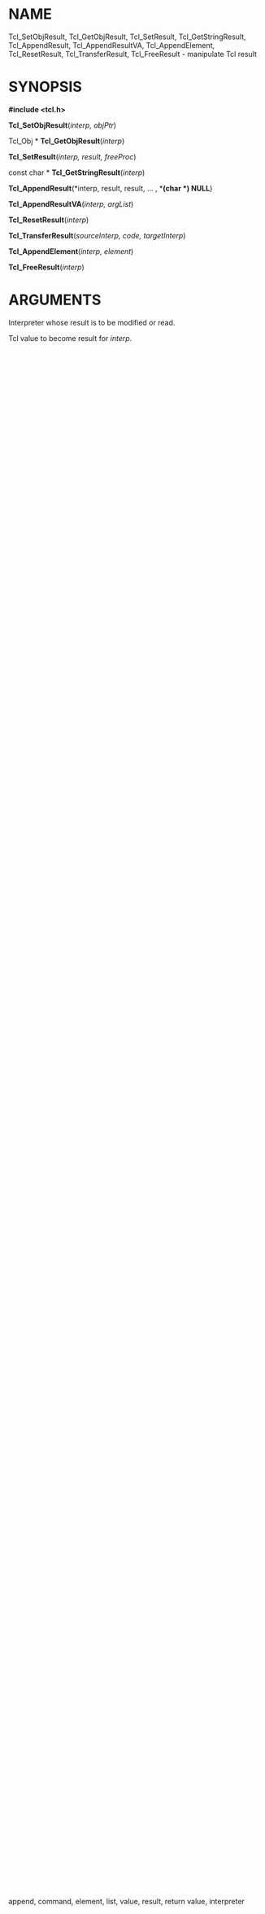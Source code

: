 # NAME

Tcl_SetObjResult, Tcl_GetObjResult, Tcl_SetResult, Tcl_GetStringResult,
Tcl_AppendResult, Tcl_AppendResultVA, Tcl_AppendElement,
Tcl_ResetResult, Tcl_TransferResult, Tcl_FreeResult - manipulate Tcl
result

# SYNOPSIS

**#include \<tcl.h\>**

**Tcl_SetObjResult**(*interp, objPtr*)

Tcl_Obj \* **Tcl_GetObjResult**(*interp*)

**Tcl_SetResult**(*interp, result, freeProc*)

const char \* **Tcl_GetStringResult**(*interp*)

**Tcl_AppendResult**(*interp, result, result, \... , ***(char \*)
NULL**)

**Tcl_AppendResultVA**(*interp, argList*)

**Tcl_ResetResult**(*interp*)

**Tcl_TransferResult**(*sourceInterp, code, targetInterp*)

**Tcl_AppendElement**(*interp, element*)

**Tcl_FreeResult**(*interp*)

# ARGUMENTS

Interpreter whose result is to be modified or read.

Tcl value to become result for *interp*.

String value to become result for *interp* or to be appended to the
existing result.

String value to append as a list element to the existing result of
*interp*.

Address of procedure to call to release storage at *result*, or
**TCL_STATIC**, **TCL_DYNAMIC**, or **TCL_VOLATILE**.

An argument list which must have been initialized using **va_start**,
and cleared using **va_end**.

Interpreter that the result and return options should be transferred
from.

Interpreter that the result and return options should be transferred to.

Return code value that controls transfer of return options.

# DESCRIPTION

The procedures described here are utilities for manipulating the result
value in a Tcl interpreter. The interpreter result may be either a Tcl
value or a string. For example, **Tcl_SetObjResult** and
**Tcl_SetResult** set the interpreter result to, respectively, a value
and a string. Similarly, **Tcl_GetObjResult** and
**Tcl_GetStringResult** return the interpreter result as a value and as
a string. The procedures always keep the string and value forms of the
interpreter result consistent. For example, if **Tcl_SetObjResult** is
called to set the result to a value, then **Tcl_GetStringResult** is
called, it will return the value\'s string representation.

**Tcl_SetObjResult** arranges for *objPtr* to be the result for
*interp*, replacing any existing result. The result is left pointing to
the value referenced by *objPtr*. *objPtr*\'s reference count is
incremented since there is now a new reference to it from *interp*. The
reference count for any old result value is decremented and the old
result value is freed if no references to it remain.

**Tcl_GetObjResult** returns the result for *interp* as a value. The
value\'s reference count is not incremented; if the caller needs to
retain a long-term pointer to the value they should use
**Tcl_IncrRefCount** to increment its reference count in order to keep
it from being freed too early or accidentally changed.

**Tcl_SetResult** arranges for *result* to be the result for the current
Tcl command in *interp*, replacing any existing result. The *freeProc*
argument specifies how to manage the storage for the *result* argument;
it is discussed in the section **THE TCL_FREEPROC ARGUMENT TO
TCL_SETRESULT** below. If *result* is **NULL**, then *freeProc* is
ignored and **Tcl_SetResult** re-initializes *interp*\'s result to point
to an empty string.

**Tcl_GetStringResult** returns the result for *interp* as a string. If
the result was set to a value by a **Tcl_SetObjResult** call, the value
form will be converted to a string and returned. If the value\'s string
representation contains null bytes, this conversion will lose
information. For this reason, programmers are encouraged to write their
code to use the new value API procedures and to call
**Tcl_GetObjResult** instead.

**Tcl_ResetResult** clears the result for *interp* and leaves the result
in its normal empty initialized state. If the result is a value, its
reference count is decremented and the result is left pointing to an
unshared value representing an empty string. If the result is a
dynamically allocated string, its memory is free\*d and the result is
left as a empty string. **Tcl_ResetResult** also clears the error state
managed by **Tcl_AddErrorInfo**, **Tcl_AddObjErrorInfo**, and
**Tcl_SetErrorCode**.

**Tcl_AppendResult** makes it easy to build up Tcl results in pieces. It
takes each of its *result* arguments and appends them in order to the
current result associated with *interp*. If the result is in its
initialized empty state (e.g. a command procedure was just invoked or
**Tcl_ResetResult** was just called), then **Tcl_AppendResult** sets the
result to the concatenation of its *result* arguments.
**Tcl_AppendResult** may be called repeatedly as additional pieces of
the result are produced. **Tcl_AppendResult** takes care of all the
storage management issues associated with managing *interp*\'s result,
such as allocating a larger result area if necessary. It also manages
conversion to and from the *result* field of the *interp* so as to
handle backward-compatibility with old-style extensions. Any number of
*result* arguments may be passed in a single call; the last argument in
the list must be a NULL pointer.

**Tcl_AppendResultVA** is the same as **Tcl_AppendResult** except that
instead of taking a variable number of arguments it takes an argument
list.

**Tcl_TransferResult** transfers interpreter state from *sourceInterp*
to *targetInterp*. The two interpreters must have been created in the
same thread. If *sourceInterp* and *targetInterp* are the same, nothing
is done. Otherwise, **Tcl_TransferResult** moves the result from
*sourceInterp* to *targetInterp*, and resets the result in
*sourceInterp*. It also moves the return options dictionary as
controlled by the return code value *code* in the same manner as
**Tcl_GetReturnOptions**.

# DEPRECATED INTERFACES

## OLD STRING PROCEDURES

Use of the following procedures is deprecated since they manipulate the
Tcl result as a string. Procedures such as **Tcl_SetObjResult** that
manipulate the result as a value can be significantly more efficient.

**Tcl_AppendElement** is similar to **Tcl_AppendResult** in that it
allows results to be built up in pieces. However, **Tcl_AppendElement**
takes only a single *element* argument and it appends that argument to
the current result as a proper Tcl list element. **Tcl_AppendElement**
adds backslashes or braces if necessary to ensure that *interp*\'s
result can be parsed as a list and that *element* will be extracted as a
single element. Under normal conditions, **Tcl_AppendElement** will add
a space character to *interp*\'s result just before adding the new list
element, so that the list elements in the result are properly separated.
However if the new list element is the first in a list or sub-list (i.e.
*interp*\'s current result is empty, or consists of the single character
or ends in the characters then no space is added.

**Tcl_FreeResult** performs part of the work of **Tcl_ResetResult**. It
frees up the memory associated with *interp*\'s result. It also sets
*interp-\>freeProc* to zero, but does not change *interp-\>result* or
clear error state. **Tcl_FreeResult** is most commonly used when a
procedure is about to replace one result value with another.

## DIRECT ACCESS TO INTERP-\>RESULT

It used to be legal for programs to directly read and write
*interp-\>result* to manipulate the interpreter result. The Tcl headers
no longer permit this access by default, and C code still doing this
must be updated to use supported routines **Tcl_GetObjResult**,
**Tcl_GetStringResult**, **Tcl_SetObjResult**, and **Tcl_SetResult**. As
a migration aid, access can be restored with the compiler directive

    #define USE_INTERP_RESULT

but this is meant only to offer life support to otherwise dead code.

# THE TCL_FREEPROC ARGUMENT TO TCL_SETRESULT

**Tcl_SetResult**\'s *freeProc* argument specifies how the Tcl system is
to manage the storage for the *result* argument. If **Tcl_SetResult** or
**Tcl_SetObjResult** are called at a time when *interp* holds a string
result, they do whatever is necessary to dispose of the old string
result (see the **Tcl_Interp** manual entry for details on this).

If *freeProc* is **TCL_STATIC** it means that *result* refers to an area
of static storage that is guaranteed not to be modified until at least
the next call to **Tcl_Eval**. If *freeProc* is **TCL_DYNAMIC** it means
that *result* was allocated with a call to **Tcl_Alloc** and is now the
property of the Tcl system. **Tcl_SetResult** will arrange for the
string\'s storage to be released by calling **Tcl_Free** when it is no
longer needed. If *freeProc* is **TCL_VOLATILE** it means that *result*
points to an area of memory that is likely to be overwritten when
**Tcl_SetResult** returns (e.g. it points to something in a stack
frame). In this case **Tcl_SetResult** will make a copy of the string in
dynamically allocated storage and arrange for the copy to be the result
for the current Tcl command.

If *freeProc* is not one of the values **TCL_STATIC**, **TCL_DYNAMIC**,
and **TCL_VOLATILE**, then it is the address of a procedure that Tcl
should call to free the string. This allows applications to use
non-standard storage allocators. When Tcl no longer needs the storage
for the string, it will call *freeProc*. *FreeProc* should have
arguments and result that match the type **Tcl_FreeProc**:

    typedef void Tcl_FreeProc(
            char *blockPtr);

When *freeProc* is called, its *blockPtr* will be set to the value of
*result* passed to **Tcl_SetResult**.

# SEE ALSO

Tcl_AddErrorInfo, Tcl_CreateObjCommand, Tcl_SetErrorCode, Tcl_Interp,
Tcl_GetReturnOptions

# KEYWORDS

append, command, element, list, value, result, return value, interpreter
